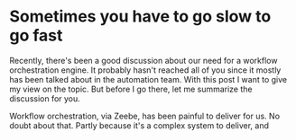 # Sometimes you have to go slow to go fast
Recently, there's been a good discussion about our need for a workflow orchestration engine. It probably hasn't reached all of you since it mostly has been talked about in the automation team. With this post I want to give my view on the topic. But before I go there, let me summarize the discussion for you.

Workflow orchestration, via Zeebe, has been painful to deliver for us. No doubt about that. Partly because it's a complex system to deliver, and